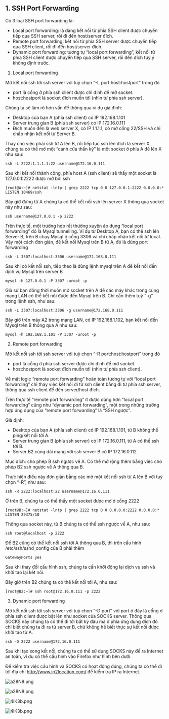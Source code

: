 ## 1. SSH Port Forwarding

Có 3 loại SSH port forwarding là:

- Local port forwarding: là dạng kết nối từ phía SSH client được chuyển tiếp qua SSH server, rồi đi đến host/server đích.
- Remote port forwarding: kết nối từ phía SSH server được chuyển tiếp qua SSH client, rồi đi đến host/server đích.
- Dynamic port forwarding: tương tự “local port forwarding”, kết nối từ phía SSH client được chuyển tiếp qua SSH server, rồi đến đích tuỳ ý không định trước.

1. Local port forwarding

Mở kết nối ssh tới ssh server với tuỳ chọn “-L port:host:hostport” trong đó

- port là cổng ở phía ssh client được chỉ định để mở socket.
- host:hostport là socket đích muốn tới (nhìn từ phía ssh server).

Chúng ta sẽ làm rõ hơn vấn đề thông qua ví dụ giả định:

- Desktop của bạn A (phía ssh client) có IP 192.168.1.101
- Server trung gian B (phía ssh server) có IP 172.16.0.111
- Đích muốn đến là web server X, có IP 1.1.1.1, có mở cổng 22/SSH và chỉ chấp nhận kết nối từ Server B.

Thay cho việc phải ssh từ A lên B, rồi tiếp tục ssh lên đích là server X, chúng ta có thể mở một “cánh cửa thần kỳ” là một socket ở phía A để lên X như sau:
```
ssh -L 2222:1.1.1.1:22 username@172.16.0.111
```

Sau khi kết nối thành công, phía host A (ssh client) sẽ thấy một socket là 127.0.0.1:2222 được mở bởi ssh

```
[root@A:~]# netstat -lntp | grep 2222 tcp 0 0 127.0.0.1:2222 0.0.0.0:* LISTEN 10469/ssh
```

Bây giờ đứng từ A chúng ta có thể kết nối ssh lên server X thông qua socket này như sau:
```
ssh username@127.0.0.1 -p 2222
```
Trên thực tế, một trường hợp rất thường xuyên áp dụng “local port forwarding” đó là Mysql tunnelling. Ví dụ từ Desktop A, bạn có thể ssh lên Server B, trên B chạy Mysql ở cổng 3306 và chỉ chấp nhận kết nối từ local. Vậy một cách đơn giản, để kết nối Mysql trên B từ A, đó là dùng port forwarding
```
ssh -L 3307:localhost:3306 username@172.168.0.111
```
Sau khi có kết nối ssh, tiếp theo là dùng lệnh mysql trên A để kết nối đến dịch vụ Mysql trên server B
```
mysql -h 127.0.0.1 -P 3307 -uroot -p
```
Giả sử bạn đồng thời muốn mở socket trên A để các máy khác trong cùng mạng LAN có thể kết nối được đến Mysql trên B. Chỉ cần thêm tuỳ “-g” trong lệnh ssh, như sau:
```
ssh -L 3307:localhost:3306 -g username@172.168.0.111
```
Bây giờ trên máy A2 trong mạng LAN, có IP 192.168.1.102, bạn kết nối đến Mysql trên B thông qua A như sau:
```
mysql -h 192.168.1.101 -P 3307 -uroot -p
```
2. Remote port forwarding

Mở kết nối ssh tới ssh server với tuỳ chọn “-R port:host:hostport” trong đó

- port là cổng ở phía ssh server được chỉ định để mở socket.
- host:hostport là socket đích muốn tới (nhìn từ phía ssh client).

Về mặt logic “remote port forwarding” hoàn toàn tương tự với “local port forwarding” chỉ thay việc kết nối đi từ ssh client bằng đi từ phía ssh server, thông qua ssh client để đến server/host đích.

Trên thực tế “remote port forwarding” ít được dùng hơn “local port forwarding” cũng như “dynamic port forwarding”, một trong những trường hợp ứng dụng của “remote port forwarding” là “SSH ngược”.

Giả định:

- Desktop của bạn A (phía ssh client) có IP 192.168.1.101, từ B không thể ping/kết nối tới A.
- Server trung gian B (phía ssh server) có IP 172.16.0.111, từ A có thể ssh tới B.
- Server B2 cùng dải mạng với ssh server B có IP 172.16.0.112

Mục đích: cho phép B ssh ngược về A. Có thể mở rộng thêm bằng việc cho phép B2 ssh ngược về A thông qua B.

Thực hiện điều này đơn giản bằng các mở một kết nối ssh từ A lên B với tuỳ chọn “-R”, như sau:
```
ssh -R 2222:localhost:22 username@172.16.0.111
```
Ở trên B, chúng ta có thể thấy một socket được mở ở cổng 2222
```
[root@B:~]# netstat -lntp | grep 2222 tcp 0 0 0.0.0.0:2222 0.0.0.0:* LISTEN 29375/10
```
Thông qua socket này, từ B chúng ta có thể ssh ngược về A, như sau:
```
ssh root@localhost -p 2222
```
Để B2 cũng có thể kết nối ssh tới A thông qua B, thì trên cấu hình /etc/ssh/sshd_config của B phải thêm

``GatewayPorts yes``

Sau khi thay đổi cấu hình ssh, chúng ta cần khởi động lại dịch vụ ssh và khởi tạo lại kết nối.

Bây giờ trên B2 chúng ta có thể kết nối tới A, như sau:
```
[root@B2:~]# ssh root@172.16.0.111 -p 2222
```

3. Dynamic port forwarding

Mở kết nối ssh tới ssh server với tuỳ chọn “-D port” với port ở đây là cổng ở phía ssh client được bật lên như socket của SOCKS server. Thông qua SOCKS này chúng ta có thể đi tới bất kỳ đâu mà ở phía ứng dụng đích đó chỉ biết chúng ta đi ra từ server B, chứ không hề biết thực sự kết nối được khởi tạo từ A.

```
ssh -D 2222 username@172.16.0.111
```

Sau khi tạo xong kết nối, chúng ta có thể sử dụng SOCKS này để ra Internet an toàn, ví dụ có thể cấu hình vào Firefox như hình bên dưới.

Để kiểm tra việc cấu hình và SOCKS có hoạt động đúng, chúng ta có thể đi tới địa chỉ http://www.ip2location.com/ để kiểm tra IP ra Internet.

![a28N8.png](http://support.linex.vn/uploads/image/file/163/a28N8.png)

![a28N8.png](http://support.linex.vn/uploads/image/file/163/a28N8.png)

![4iK3b.png](http://support.linex.vn/uploads/image/file/164/4iK3b.png)

![4iK3b.png](http://support.linex.vn/uploads/image/file/164/4iK3b.png)